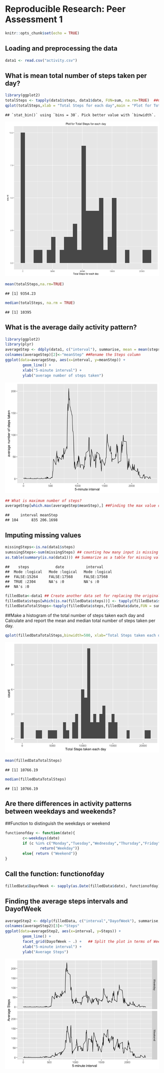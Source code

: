 # Reproducible Research: Peer Assessment 1


```r
knitr::opts_chunk$set(echo = TRUE)
```

## Loading and preprocessing the data

```r
data1 <- read.csv("activity.csv")
```

## What is mean total number of steps taken per day?

```r
library(ggplot2)
totalSteps <- tapply(data1$steps, data1$date, FUN=sum, na.rm=TRUE)  ##Calculate the total steps by date.
qplot(totalSteps,xlab = "Total Steps for each day",main = "Plot for Total Steps for each day")
```

```
## `stat_bin()` using `bins = 30`. Pick better value with `binwidth`.
```

![](PA1_template_files/figure-html/unnamed-chunk-2-1.png)<!-- -->


```r
mean(totalSteps,na.rm=TRUE)
```

```
## [1] 9354.23
```

```r
median(totalSteps, na.rm = TRUE)
```

```
## [1] 10395
```

## What is the average daily activity pattern?

```r
library(ggplot2)
library(plyr)
averageStep <- ddply(data1, c("interval"), summarise, mean = mean(steps,na.rm = TRUE))
colnames(averageStep)[2]<-"meanStep" ##Rename the Steps column
ggplot(data=averageStep, aes(x=interval, y=meanStep)) + 
        geom_line() +
        xlab("5-minute interval") +
        ylab("average number of steps taken")
```

![](PA1_template_files/figure-html/unnamed-chunk-4-1.png)<!-- -->

```r
## What is maximum number of steps?
averageStep[which.max(averageStep$meanStep),] ##Finding the max value of Steps
```

```
##     interval meanStep
## 104      835 206.1698
```

## Imputing missing values

```r
missingSteps<-is.na(data1$steps)
sumssingSteps<-sum(missingSteps) ## counting how many input is missing
as.table(summary(is.na(data1))) ## Summarize as a table for missing values 
```

```
##    steps            date          interval      
##  Mode :logical   Mode :logical   Mode :logical  
##  FALSE:15264     FALSE:17568     FALSE:17568    
##  TRUE :2304      NA's :0         NA's :0        
##  NA's :0
```

```r
filledData<-data1 ## Create another data set for replacing the original data set
filledData$steps[which(is.na(filledData$steps))] <- tapply(filledData$steps, filledData$interval, mean, na.rm=T, simplify=TRUE ) ## subsitite the na with mean value
filledDataTotalSteps<-tapply(filledData$steps,filledData$date,FUN = sum)
```

##Make a histogram of the total number of steps taken each day and Calculate and report the mean and median total number of steps taken per day. 

```r
qplot(filledDataTotalSteps,binwidth=500, xlab="Total Steps taken each day")
```

![](PA1_template_files/figure-html/unnamed-chunk-7-1.png)<!-- -->

```r
mean(filledDataTotalSteps)
```

```
## [1] 10766.19
```

```r
median(filledDataTotalSteps)
```

```
## [1] 10766.19
```

## Are there differences in activity patterns between weekdays and weekends?
##Function to distinguish the weekdays or weekend

```r
functionofday <- function(date){
        c<-weekdays(date)
        if (c %in% c("Monday","Tuesday","Wednesday","Thursday","Friday")){
                return("Weekday")}
        else{ return ("Weekend")}
}
```

## Call the function: functionofday

```r
filledData$DayofWeek <- sapply(as.Date(filledData$date), functionofday)
```

## Finding the average steps intervals and DayofWeek

```r
averageStep2 <- ddply(filledData, c("interval","DayofWeek"), summarise, mean = mean(steps,na.rm = TRUE))
colnames(averageStep2)[3]<-"Steps"
ggplot(data=averageStep2, aes(x=interval, y=Steps)) + 
        geom_line() +
        facet_grid(DayofWeek ~ .) +   ## Split the plot in terms of Weekday and Weekend
        xlab("5-minute interval") +
        ylab("Average Steps")
```

![](PA1_template_files/figure-html/unnamed-chunk-10-1.png)<!-- -->
